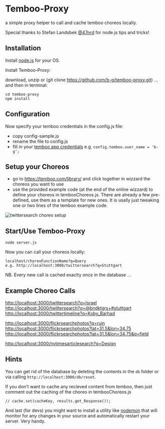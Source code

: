 Temboo-Proxy
============

a simple proxy helper to call and cache temboo choreos locally.

Special thanks to Stefan Landsbek [@47nrd](https://twitter.com/47nrd) for node.js tips and tricks!


Installation
------------

Install [node.js](http://nodejs.org/) for your OS.

Install Temboo-Proxy:

download, unzip or (git clone https://github.com/b-g/temboo-proxy.git) ... and then in terminal:

    cd temboo-proxy
    npm install


Configuration
-------------
Now specify your temboo credentials in the config.js file:

- copy config-sample.js
- rename the file to config.js
- fill in your [temboo app credentials](https://temboo.com/account/applications/) e.g. `config.temboo.user_name = 'b-g';`


Setup your Choreos
------------------
- go to https://temboo.com/library/ and click together in wizzard the choreos you want to use
- use the provided example code (at the end of the online wizzard) to define your choreos in tembooChoreos.js. There are already a few pre-defined, use them as a template for new ones. It is usally just tweaking one or two lines of the temboo example code.

![twittersearch choreo setup](https://cloud.githubusercontent.com/assets/480224/2792756/f0e7a52c-cbd6-11e3-88eb-704aba632e71.png)


Start/Use Temboo-Proxy
----------------------

    node server.js

Now you can call your choreos locally:

    localhost/choreoFunctionName?q=Query
    e.g. http://localhost:3000/twittersearch?q=Stuttgart

NB. Every new call is cached exaclty *once* in the database ...


Example Choreo Calls
--------------------

[http://localhost:3000/twittersearch?q=Israel](http://localhost:3000/twittersearch?q=Israel)
[http://localhost:3000/twittersearch?q=@bndktgrs+#stuttgart](http://localhost:3000/twittersearch?q=@bndktgrs+#stuttgart)
[http://localhost:3000/twittertimeline?q=Koby_Barhad](http://localhost:3000/twittertimeline?q=Koby_Barhad)

[http://localhost:3000/flickrsearchphotos?q=ruin](http://localhost:3000/flickrsearchphotos?q=ruin)
[http://localhost:3000/flickrsearchphotos?lat=31.5&lon=34.75](http://localhost:3000/flickrsearchphotos?lat=31.5&lon=34.75)
[http://localhost:3000/flickrsearchphotos?lat=31.5&lon=34.75&q=field](http://localhost:3000/flickrsearchphotos?lat=31.5&lon=34.75&q=field)

[http://localhost:3000/nytimesarticlesearch?q=Design](http://localhost:3000/nytimesarticlesearch?q=Design)


Hints
-----

You can get rid of the database by deleting the contents in the `db` folder or via  calling `http://localhost:3000/db/reset`.

If you don't want to cache any recieved content from temboo, then just comment out the caching of the choreo in tembooChoreos.js

    // cache.set(cacheKey, results.get_Response());

And last (for devs) you might want to install a utility like [nodemon](http://nodemon.io/) that will monitor for any changes in your source and automatically restart your server. Very handy.
